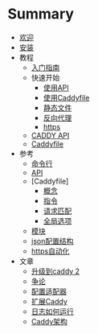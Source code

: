 # Summary

* [欢迎](readme.md)
* [安装](install.md)
* 教程
    * [入门指南](tutorials/getting-started.md)
    * 快速开始
        * [使用API](tutorials/using-the-api.md)
        * [使用Caddyfile](tutorials/using-a-caddyfile.md)
        * [静态文件](tutorials/static-files.md)
        * [反向代理](tutorials/reverse-proxy.md)
        * [https](tutorials/https.md)
    * [CADDY API](tutorials/caddy-api.md)
    * [Caddyfile](tutorials/caddyfile.md)
* 参考
    * [命令行](referrence/command-line.md)
    * [API](referrence/api.md)
    * [Caddyfile]
        * [概念](referrence/concepts.md)
        * [指令](referrence/directives.md)
        * [请求匹配](referrence/request-matchers.md)
        * [全局选项](referrence/gloabel-options.md)
    * [模块](referrence/modules.md)
    * [json配置结构](referrence/json-config-structure.md)
    * [https自动化](referrence/automatic-https.md)
* 文章
    * [升级到caddy 2](article/upgrading-to-caddy-2.md)
    * [争论](article/conventions.md)
    * [配置适配器](article/config-adapters.md)
    * [扩展Caddy](article/extending-caddy.md)
    * [日志如何运行](article/how-logging-works.md)
    * [Caddy架构](article/caddy-architecture.md)

